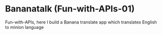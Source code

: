 # Bananatalk (Fun-with-APIs-01)
Fun-with-APIs, here I build a Banana translate app which translates English to minion language
